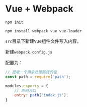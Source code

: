 # Vue + Webpack

`npm init`

`npm install webpack vue vue-loader`

`src`目录下新建vue组件文件写入内容。

新建`webpack.config.js`

配置为：

```js
// 提取一个用来处理路径的包
const path = require('path');

modules.exports = {
    // 声明入口
    entry: path('index.js'),
}
```